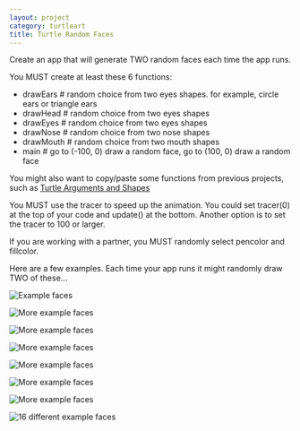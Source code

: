 ```yaml
---
layout: project
category: turtleart
title: Turtle Random Faces
---
```


Create an app that will generate TWO random faces each time the app runs.

You MUST create at least these 6 functions:

  - drawEars # random choice from two eyes shapes. for example, circle ears or triangle ears
  - drawHead # random choice from two eyes shapes
  - drawEyes # random choice from two eyes shapes
  - drawNose # random choice from two nose shapes
  - drawMouth # random choice from two mouth shapes
  - main # go to (-100, 0) draw a random face, go to (100, 0) draw a random face

You might also want to copy/paste some functions from previous projects, such as [Turtle Arguments and Shapes](/apcsp/turtleart/turtleArgumentsAndShapes/)

You MUST use the tracer to speed up the animation. You could set tracer(0) at the top of your code and update() at the bottom. Another option is to set the tracer to 100 or larger.

If you are working with a partner, you MUST randomly select pencolor and fillcolor.

Here are a few examples. Each time your app runs it might randomly draw TWO of these...

![Example faces](/apcsp\turtleart\randomFacesAnimation.gif)

![More example faces](/apcsp\turtleart\randomFaces06.png)

![More example faces](/apcsp\turtleart\randomFaces05.png)

![More example faces](/apcsp\turtleart\randomFaces04.png)

![More example faces](/apcsp\turtleart\randomFaces03.png)

![More example faces](/apcsp\turtleart\randomFaces02.PNG)

![More example faces](/apcsp\turtleart\randomFaces01.PNG)

![16 different example faces](/apcsp\turtleart\tweeExample.jpg)
